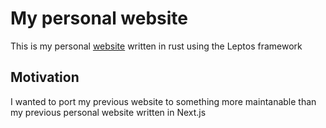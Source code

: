 # My personal website
This is my personal [website](www.lukashermansson.me) written in rust using the Leptos framework
## Motivation
I wanted to port my previous website to something more maintanable than my previous personal website written in Next.js

